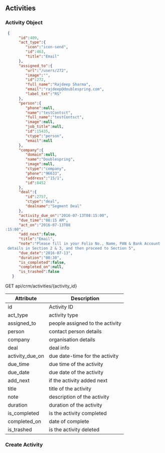 ## Activities 

### Activity Object 

```json
 {
      "id":409,
      "act_type":{
         "icon":"icon-send",
         "id":463,
         "title":"Email"
      },
      "assigned_to":{
         "url":"/users/272",
         "image":"",
         "id":272,
         "full_name":"Rajdeep Sharma",
         "email":"rajdeep@doublespring.com",
         "label_txt":"RS"
      },
      "person":{
         "phone":null,
         "name":"testContsct",
         "full_name":"testContsct",
         "image":null,
         "job_title":null,
         "id":15435,
         "ctype":"person",
         "email":null
      },
      "company":{
         "domain":null,
         "name":"Doublespring",
         "image":null,
         "ctype":"company",
         "phone":"96633",
         "address":"15/1",
         "id":8452
      },
      "deal":{
         "id":2757,
         "ctype":"deal",
         "dealname":"Segment Deal"
      },
      "activity_due_on":"2016-07-13T08:15:00",
      "due_time":"08:15 AM",
      "act_on":"2016-07-13T08
:15:00",
      "add_next":false,
      "title":"Email",
      "note":"Please fill in your Folio No., Name, PAN & Bank Account
 details in Section 2 & 3, and then proceed to Section 5",
      "due_date":"2016-07-13",
      "duration":"00:30",
      "is_completed":false,
      "completed_on":null,
      "is_trashed":false
   }
```

<aside>GET api/crm/activities/{activity_id}</aside>

Attribute | Description
----------| -----------
id | Activity ID
act_type | activity type
assigned_to | people assigned to the activity
person | contact person details
company | organisation details
deal | deal info
activity_due_on | due date-time for the activity
due_time | due time of the activity
due_date | due date of the activity
add_next | if the activity added next
title | title of the activity
note | description of the activity
duration | duration of the activity
is_completed | is the activity completed
completed_on | date of complete
is_trashed | is the activity deleted


### Create Activity 


